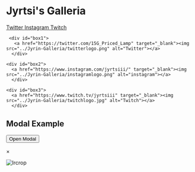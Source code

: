 <hmtl>
  
  <meta name="viewport" content="width=device-width, initial-scale=1">
  <title> Jyrin Galleria </title> 
  <link rel="stylesheet" href="style.css">
  


  <h1> Jyrtsi's Galleria </h1>

<body>
      <a href="https://twitter.com/15G_Priced_Lamp"> Twitter </a>
      <a href="https://www.instagram.com/jyrtsiii/"> Instagram </a>
      <a href="https://www.twitch.tv/jyrtsiii"> Twitch </a>
      
      
    
     <div id="box1">
       <a href="https://twitter.com/15G_Priced_Lamp" target="_blank"><img src="../Jyrin-Galleria/twitterlogo.png" alt="Twitter"></a>
      </div>
      
    <div id="box2">
      <a href="https://www.instagram.com/jyrtsiii/" target="_blank"><img src="../Jyrin-Galleria/instagramlogo.png" alt="instagram"></a>
      </div>
      
    <div id="box3">
      <a href="https://www.twitch.tv/jyrtsiii" target="_blank"><img src="../Jyrin-Galleria/twitchlogo.jpg" alt="Twitch"></a>
      </div>

  
  
  
  <h2>Modal Example</h2>

<!-- Trigger/Open The Modal -->
<button id="myBtn">Open Modal</button>

<!-- The Modal -->
<div id="myModal" class="modal">

  <!-- Modal content -->
  <div class="modal-content">
    <span class="close">&times;</span>
    
    
    
   <img src="../Jyrin-Galleria/Ircrop.jpg" alt="Ircrop"></a>
    
    
    
    
  </div>

</div>

<script>
// Get the modal
var modal = document.getElementById("myModal");

// Get the button that opens the modal
var btn = document.getElementById("myBtn");

// Get the <span> element that closes the modal
var span = document.getElementsByClassName("close")[0];

// When the user clicks the button, open the modal 
btn.onclick = function() {
  modal.style.display = "block";
}

// When the user clicks on <span> (x), close the modal
span.onclick = function() {
  modal.style.display = "none";
}

// When the user clicks anywhere outside of the modal, close it
window.onclick = function(event) {
  if (event.target == modal) {
    modal.style.display = "none";
  }
}
</script>


</body>
  
</hmtl>
